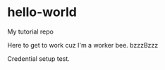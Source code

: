 # hello-world

My tutorial repo

Here to get to work cuz I'm a worker bee. bzzzBzzz

Credential setup test.
